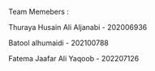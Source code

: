 Team Memebers :

Thuraya Husain Ali Aljanabi - 202006936

Batool alhumaidi - 202100788

Fatema Jaafar Ali Yaqoob - 202207126

